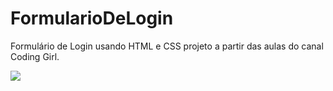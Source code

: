 # FormularioDeLogin
Formulário de Login usando HTML e CSS projeto a partir das aulas do canal Coding Girl.

<img src="https://user-images.githubusercontent.com/63200871/156897055-d9c4b5aa-c09a-40d1-a959-c60b9b7fd7fe.png">
